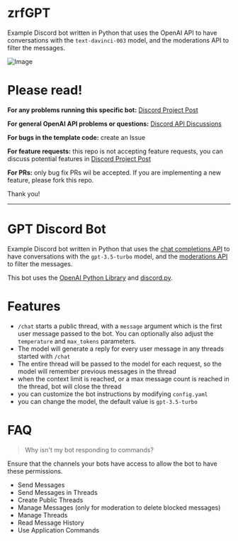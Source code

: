 # zrfGPT
Example Discord bot written in Python that uses the OpenAI API to have conversations with the `text-davinci-003` model, and the moderations API to filter the messages.



![Image](https://github.com/user-attachments/assets/52aa2cc4-bae9-416a-b8c1-def20d61af9a)


# Please read!


**For any problems running this specific bot:** [Discord Project Post](https://discord.com/channels/974519864045756446/1055336272543092757)

**For general OpenAI API problems or questions:** [Discord API Discussions](https://discord.com/channels/974519864045756446/1037561178286739466)

**For bugs in the template code:** create an Issue

**For feature requests:** this repo is not accepting feature requests, you can discuss potential features in [Discord Project Post](https://discord.com/channels/974519864045756446/1055336272543092757)

**For PRs:** only bug fix PRs wil be accepted. If you are implementing a new feature, please fork this repo.

Thank you!

---
# GPT Discord Bot

Example Discord bot written in Python that uses the [chat completions API](https://platform.openai.com/docs/api-reference/chat/create) to have conversations with the `gpt-3.5-turbo` model, and the [moderations API](https://beta.openai.com/docs/api-reference/moderations) to filter the messages.

This bot uses the [OpenAI Python Library](https://github.com/openai/openai-python) and [discord.py](https://discordpy.readthedocs.io/).


# Features

- `/chat` starts a public thread, with a `message` argument which is the first user message passed to the bot. You can optionally also adjust the `temperature` and `max_tokens` parameters.
- The model will generate a reply for every user message in any threads started with `/chat`
- The entire thread will be passed to the model for each request, so the model will remember previous messages in the thread
- when the context limit is reached, or a max message count is reached in the thread, bot will close the thread
- you can customize the bot instructions by modifying `config.yaml`
- you can change the model, the default value is `gpt-3.5-turbo`


# FAQ

> Why isn't my bot responding to commands?

Ensure that the channels your bots have access to allow the bot to have these permissions.
- Send Messages
- Send Messages in Threads
- Create Public Threads
- Manage Messages (only for moderation to delete blocked messages)
- Manage Threads
- Read Message History
- Use Application Commands
